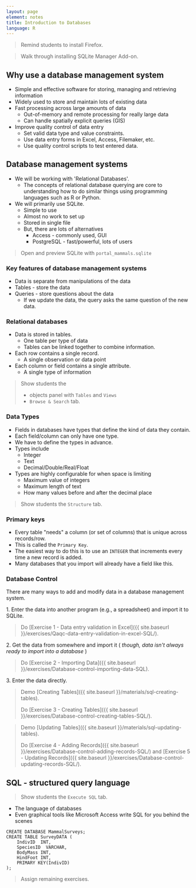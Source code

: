 ```yaml
---
layout: page
element: notes
title: Introduction to Databases
language: R
---
```


> Remind students to install Firefox.

> Walk through installing SQLite Manager Add-on.

## Why use a database management system

* Simple and effective software for storing, managing and retrieving information
* Widely used to store and maintain lots of existing data
* Fast processing across large amounts of data
    * Out-of-memory and remote processing for really large data
    * Can handle spatially explicit queries (GIS)
* Improve quality control of data entry
    * Set valid data type and value constraints.
    * Use data entry forms in  Excel, Access, Filemaker, etc.
    * Use quality control scripts to test entered data.

## Database management systems

* We will be working with 'Relational Databases'.
    * The concepts of relational database querying are core to understanding 
      how to do similar things using programming languages such as R or Python.
* We will primarily use SQLite.
    * Simple to use 
    * Almost no work to set up
    * Stored in single file
    * But, there are lots of alternatives
	  * Access - commonly used, GUI
	  * PostgreSQL - fast/powerful, lots of users

> Open and preview SQLite with `portal_mammals.sqlite`

### Key features of database management systems

* Data is separate from manipulations of the data
* Tables - store the data
* Queries - store questions about the data
    * If we update the data, the query asks the same question of the new data.

### Relational databases

* Data is stored in tables.
    * One table per type of data
    * Tables can be linked together to combine information.
* Each row contains a single record.
    * A single observation or data point
* Each column or field contains a single attribute.
    * A single type of information

> Show students the
>
> * objects panel with `Tables` and `Views` 
> * `Browse & Search` tab.

### Data Types

* Fields in databases have types that define the kind of data they contain.
* Each field/column can only have one type.
* We have to define the types in advance.
* Types include
    * Integer
    * Text
    * Decimal/Double/Real/Float
* Types are highly configurable for when space is limiting
    * Maximum value of integers
    * Maximum length of text
    * How many values before and after the decimal place

> Show students the `Structure` tab.

### Primary keys

* Every table "needs" a column (or set of columns) that is unique across
  records/row.
* This is called the `Primary Key`.
* The easiest way to do this is to use an `INTEGER` that increments every time a
  new record is added.
* Many databases that you import will already have a field like this.

### Database Control

There are many ways to add and modify data in a database management system.

1\. Enter the data into another program (e.g., a spreadsheet) and import it to SQLite.

> Do [Exercise 1 - Data entry validation in Excel]({{ site.baseurl }}/exercises/Qaqc-data-entry-validation-in-excel-SQL/). 

2\. Get the data from somewhere and import it ( *though, data isn't always ready 
to import into a database* )

> Do [Exercise 2 - Importing Data]({{ site.baseurl }}/exercises/Database-control-importing-data-SQL).

3\. Enter the data directly.

> Demo [Creating Tables]({{ site.baseurl }}/materials/sql-creating-tables).
>
> Do [Exercise 3 - Creating Tables]({{ site.baseurl }}/exercises/Database-control-creating-tables-SQL/).

> Demo [Updating Tables]({{ site.baseurl }}/materials/sql-updating-tables).
>  
> Do [Exercise 4 - Adding Records]({{ site.baseurl }}/exercises/Database-control-adding-records-SQL/) and [Exercise 5 - Updating Records]({{ site.baseurl }}/exercises/Database-control-updating-records-SQL/).

## SQL - structured query language

> Show students the `Execute SQL` tab.

* The language of databases
* Even graphical tools like Microsoft Access write SQL for you behind the scenes

```
CREATE DATABASE MammalSurveys;
CREATE TABLE SurveyDATA (
    IndivID  INT,
	SpeciesID  VARCHAR,
	BodyMass INT,
	HindFoot INT,
	PRIMARY KEY(IndivID)
);
```

> Assign remaining exercises.
